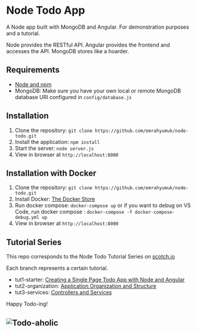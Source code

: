 # Node Todo App

A Node app built with MongoDB and Angular. For demonstration purposes and a tutorial.

Node provides the RESTful API. Angular provides the frontend and accesses the API. MongoDB stores like a hoarder.

## Requirements

- [Node and npm](http://nodejs.org)
- MongoDB: Make sure you have your own local or remote MongoDB database URI configured in `config/database.js`

## Installation

1. Clone the repository: `git clone https://github.com/emrahyumuk/node-todo.git`
2. Install the application: `npm install`
3. Start the server: `node server.js`
4. View in browser at `http://localhost:8000`

## Installation with Docker

1. Clone the repository: `git clone https://github.com/emrahyumuk/node-todo.git`
2. Install Docker: [The Docker Store](https://store.docker.com/search?type=edition&offering=community)
3. Run docker compose: `docker-compose up` or if you want to debug on VS Code, run docker compose : `docker-compose -f docker-compose-debug.yml up`
4. View in browser at `http://localhost:8000`


## Tutorial Series

This repo corresponds to the Node Todo Tutorial Series on [scotch.io](http://scotch.io)

Each branch represents a certain tutorial.
- tut1-starter: [Creating a Single Page Todo App with Node and Angular](http://scotch.io/tutorials/javascript/creating-a-single-page-todo-app-with-node-and-angular)
- tut2-organization: [Application Organization and Structure](https://scotch.io/tutorials/node-and-angular-to-do-app-application-organization-and-structure)
- tut3-services: [Controllers and Services](https://scotch.io/tutorials/node-and-angular-to-do-app-controllers-and-services)

Happy Todo-ing! 

![Todo-aholic](http://i.imgur.com/ikyqgrn.png)
-
